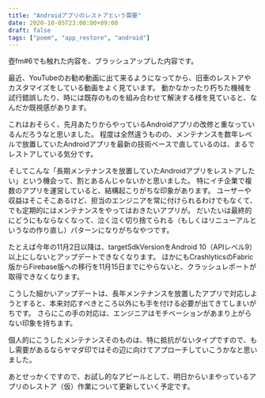 ```yaml
---
title: "Androidアプリのレストアという需要"
date: 2020-10-05T23:00:00+09:00
draft: false
tags: ["poem", "app_restore", "android"]
---
```


壺fm#6でも触れた内容を、ブラッシュアップした内容です。

最近、YouTubeのお勧め動画に出て来るようになってから、旧車のレストアやカスタマイズをしている動画をよく見ています。
動かなかったり朽ちた機械を試行錯誤したり、時には既存のものを組み合わせて解決する様を見ていると、なんだか既視感があります。

これはおそらく、先月あたりからやっているAndroidアプリの改修と重なっているんだろうなと思いました。
程度は全然違うものの、メンテナンスを数年レベルで放置していたAndroidアプリを最新の技術ベースで直しているのは、まるでレストアしている気分です。

そしてこんな「長期メンテナンスを放置していたAndroidアプリをレストアしたい」という機会って、割とあるんじゃないかと思いました。
特にイチ企業で複数のアプリを運営していると、結構起こりがちな印象があります。
ユーザーや収益はそこそこあるけど、担当のエンジニアを常に付けられるわけでもなくて、でも定期的にはメンテナンスをやってはおきたいアプリが。
だいたいは最終的にどうにもならなくなって、泣く泣く切り捨てられる（もしくはリニューアルというなの作り直し）パターンになりがちなやつです。

たとえば今年の11月2日以降は、targetSdkVersionをAndroid 10（APIレベル9）以上にしないとアップデートできなくなります。
ほかにもCrashlyticsのFabric版からFirebase版への移行を11月15日までにやらないと、クラッシュレポートが取得できなくなります。

こうした細かいアップデートは、長年メンテナンスを放置したアプリで対応しようとすると、本来対応すべきところ以外にも手を付ける必要が出てきてしまいがちです。
さらにこの手の対応は、エンジニアはモチベーションがあまり上がらない印象を持ちます。

個人的にこうしたメンテナンスそのものは、特に抵抗がないタイプですので、もし需要があるならヤマダ印ではその辺に向けてアプローチしていこうかなと思いました。

あとせっかくですので、お試し的なアピールとして、明日からいまやっているアプリのレストア（仮）作業について更新していく予定です。